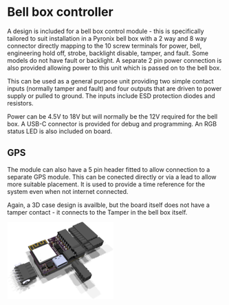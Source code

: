 # Bell box controller

A design is included for a bell box control module - this is specifically tailored to suit installation in a Pyronix bell box with a 2 way and 8 way connector directly mapping to the 10 screw terminals for power, bell, engineering hold off, strobe, backlight disable, tamper, and fault. Some models do not have fault or backlight. A separate 2 pin power connection is also provided allowing power to this unit which is passed on to the bell box.

This can be used as a general purpose unit providing two simple contact inputs (normally tamper and fault) and four outputs that are driven to power supply or pulled to ground. The inputs include ESD protection diodes and resistors.

Power can be 4.5V to 18V but will normally be the 12V required for the bell box. A USB-C connector is provided for debug and programming. An RGB status LED is also included on board.

## GPS

The module can also have a 5 pin header fitted to allow connection to a separate GPS module. This can be conected directly or via a lead to allow more suitable placement. It is used to provide a time reference for the system even when not internet connected.

Again, a 3D case design is availble, but the board itself does not have a tamper contact - it connects to the Tamper in the bell box itself.

<img src=../PCB/Bell/Bell.png width=49%>